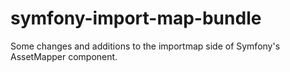 # symfony-import-map-bundle
 Some changes and additions to the importmap side of Symfony's AssetMapper component.
